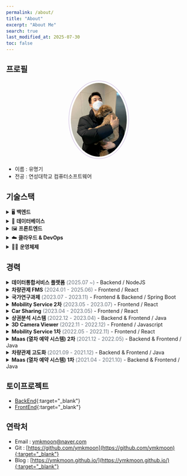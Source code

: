 ```yaml
---
permalink: /about/
title: "About"
excerpt: "About Me"
search: true
last_modified_at: 2025-07-30
toc: false
--- 
```


## 프로필
<center><img src="/assets/image/author/profile_with_dog.jpg" width="30%" height="30%" style="
border: 1px solid #cab6de;
border-radius: 50%;
padding: 5px;
-moz-border-radius: 50%;
-khtml-border-radius: 50%;
-webkit-border-radius: 50%;
"></center>


* 이름 : 유명기
* 전공 : 연성대학교 컴퓨터소프트웨어

## 기술스택

<details>
<summary>🖥️ <strong>백엔드</strong></summary>
<ul>
  <li><strong>Java</strong><br>JPA와 MyBatis를 활용한 RESTful API 개발 경험</li>
  <li><strong>Node.js</strong><br>Express 기반의 서버 구축 및 GraphQL API 개발</li>
</ul>
</details>

<details>
<summary>🧱 <strong>데이터베이스</strong></summary>
<ul>
  <li><strong>PostgreSQL</strong>, <strong>MySQL</strong><br>복잡한 쿼리 작성 및 성능 튜닝 경험 보유</li>
</ul>
</details>

<details>
<summary>🖼️ <strong>프론트엔드</strong></summary>
<ul>
  <li><strong>React</strong><br>상태 관리 및 컴포넌트 기반 UI 개발</li>
</ul>
</details>

<details>
<summary>☁️ <strong>클라우드 & DevOps</strong></summary>
<ul>
  <li><strong>AWS</strong><br>EC2, S3, CodeDeploy를 활용한 인프라 구성 및 자동 배포</li>
  <li><strong>Docker</strong><br>개발 환경 컨테이너화 및 배포 자동화 경험</li>
  <li><strong>Jenkins</strong><br>CI/CD 파이프라인 구축 및 운영</li>
  <li><strong>Nginx</strong><br>정적 파일 서빙 및 리버스 프록시 설정 경험</li>
</ul>
</details>

<details>
<summary>🧑‍💻 <strong>운영체제</strong></summary>
<ul>
  <li><strong>Linux</strong><br>CentOS, Rocky Linux, Ubuntu 환경에서의 서버 운영 및 쉘 스크립트 작성 경험</li>
</ul>
</details>


## 경력

<details>
<summary><strong>데이터통합서비스 플랫폼</strong> <span style="color:#6a737d;">(2025.07 ~)</span> - Backend / NodeJS</summary>

<!-- -->

|구분|내용|
|------|---|
|📅 프로젝트 설명|각 업무에 대한 결과 입력 및 업무 싸이클을 통한 자동 생성|
|🎯 담당분야|Backend, 인프라 관리, DB 구성|
|🛠️ 사용기술|`NodeJS`, `GraphQL`, `Docker`, `Nginx`|
|📝 업무내용|CRUD API 개발, 스케줄러 개발, 초기스크립트 정리, 도커를 이용한 이미지 생성과 컨테이너 실행 |

<!-- -->

</details>


<details>
<summary><strong>차량관제 FMS</strong> <span style="color:#6a737d;">(2024.01 - 2025.06)</span> - Frontend / React</summary>

<!-- -->

|구분|내용|
|------|---|
|📅 프로젝트 설명|차량 단말(IoT) 데이터를 이용해 차량 관제와 관리를 제공하는 서비스|
|🎯 담당분야|Frontend, 담당 AWS 인프라 관리|
|🛠️ 사용기술|`React`, `Nginx`, `AWS (S3, Codedeploy, EC2)`|
|📝 업무내용|고객용 APP, 관리자용 WEB 신규 개발 및 Github Action과 AWS를 이용한 CICD 구축|

<!-- -->

</details>


<details>
<summary><strong>국가연구과제</strong> <span style="color:#6a737d;">(2023.07 - 2023.11)</span> - Frontend & Backend / Spring Boot</summary>

<!-- -->

|구분|내용|
|------|---|
|📅 프로젝트 설명|실내 측위 데이터를 이용해 원하는 위치의 예상 값을 계산(보간 처리)하여 제공하는 서비스|
|🎯 담당분야|Frontend, Backend|
|🛠️ 사용기술|`Spring Boot`, `Java`, `React`, `Typescript`, `MongoDB`, `JPA`, `Querydsl`|
|📝 업무내용|실내 측위 데이터 시각화 및 정제, 좌표계 변환과 IDW 보간법을 이용한 데이터 제공|

<!-- -->

</details>


<details>
<summary><strong>Mobility Service 2차</strong> <span style="color:#6a737d;">(2023.05 - 2023.07)</span> - Frontend / React</summary>

<!-- -->

|구분|내용|
|------|---|
|📅 프로젝트 설명|렌터카 APP의 관리와 운영을 제공하는 관리자 웹 서비스|
|🎯 담당분야|Frontend|
|🛠️ 사용기술|`React`, `Typescript`, `Apollo`, `GraphQL`, `Kakao Map`|
|📝 업무내용|고객의 추가 요구사항에 대해 수정 및 추가 개발(단말기관련)|

<!-- -->

</details>


<details>
<summary><strong>Car Sharing</strong> <span style="color:#6a737d;">(2023.04 - 2023.05)</span> - Frontend / React</summary>

<!-- -->

|구분|내용|
|------|---|
|📅 프로젝트 설명|내부 인력을 위한 렌터카 예약 서비스   |
|🎯 담당분야|Frontend|
|🛠️ 사용기술|`React`, `Typescript`, `GraphQL`, `Naver Map`|
|📝 업무내용|로그인, 회원가입, 차량 예약, 예약 히스토리, 마이페이지 등 개발|

<!-- -->

</details>


<details>
<summary><strong>상권분석 시스템</strong> <span style="color:#6a737d;">(2022.12 - 2023.04)</span> - Backend & Frontend / Java</summary>

<!-- -->

|구분|내용|
|------|---|
|🎯 담당분야|Backend, Frontend|
|🛠️ 사용기술|`Java`, 전자정부 프레임워크, `jQuery`, `Javascript`|
|📝 업무내용|기존 환경 분석하여 로컬 환경 빌드 및 실행과 운영 환경 배포까지의 흐름 문서화|

<!-- -->

</details>


<details>
<summary><strong>3D Camera Viewer</strong> <span style="color:#6a737d;">(2022.11 - 2022.12)</span> - Frontend / Javascript</summary>

<!-- -->

|구분|내용|
|------|---|
|📅 프로젝트 설명|실내 이미지를 이용한 파노라마 뷰 제공 및 이미지 거리·너비 계산 서비스|
|🎯 담당분야|Frontend|
|🛠️ 사용기술|`pannellum`, `Javascript`, HTML5-Canvas|
|📝 업무내용|실내 이미지 시각화 및 이미지 내 거리 측정 웹 페이지 개발|

<!-- -->

</details>


<details>
<summary><strong>Mobility Service 1차</strong> <span style="color:#6a737d;">(2022.05 - 2022.11)</span> - Frontend / React</summary>

<!-- -->

|구분|내용|
|------|---|
|📅 프로젝트 설명|렌터카 APP의 관리와 운영을 제공하는 관리자 웹 서비스|
|🎯 담당분야|Frontend|
|🛠️ 사용기술|`React`, `Typescript`, `Apollo`, `GraphQL`, `Kakao Map`|
|📝 업무내용|렌터카 스케줄표 생성과 차량 예약 및 배차 화면 개발|

<!-- -->

</details>


<details>
<summary><strong>Maas (열차 예약 시스템) 2차</strong> <span style="color:#6a737d;">(2021.12 - 2022.05)</span> - Backend & Frontend / Java</summary>

<!-- -->

|구분|내용|
|------|---|
|📅 프로젝트 설명|일본 내 열차 예약 서비스|
|🎯 담당분야|Backend, Frontend|
|🛠️ 사용기술|`Java`, `JSP`, `Spring Boot`, AWS Cognito|
|📝 업무내용|AWS Cognito 기반 유저 관리, 특급 열차 티켓 변경 및 환불 개발|

<!-- -->

</details>


<details>
<summary><strong>차량관제 고도화</strong> <span style="color:#6a737d;">(2021.09 - 2021.12)</span> - Backend & Frontend / Java</summary>

<!-- -->

|구분|내용|
|------|---|
|🎯 담당분야|Backend, Frontend|
|🛠️ 사용기술|`Java`, `JSP`, Spring Framework, Geosoft Map, Olleh Map, Javascript|
|📝 업무내용|차량 관제 시스템 고도화(지도 변경), 데이터 시각화 및 지도 기반 Polyline, Polygon 기능 추가|

<!-- -->

</details>


<details>
<summary><strong>Maas (열차 예약 시스템) 1차</strong> <span style="color:#6a737d;">(2021.04 - 2021.10)</span> - Backend & Frontend / Java</summary>

<!-- -->

|구분|내용|
|------|---|
|📅 프로젝트 설명|일본 내 열차 예약 서비스|
|🎯 담당분야|Backend, Frontend|
|🛠️ 사용기술|`Java`, `JSP`, `Spring Boot`, AWS Cognito, Javascript|
|📝 업무내용|AWS Cognito 기반 유저 관리, 열차 티켓 예약, 구매, 마이페이지 개발|

<!-- -->

</details>




## 토이프로젝트
 * [BackEnd](https://github.com/ymkmoon/toyseven){:target="_blank"}
 * [FrontEnd](https://github.com/ymkmoon/toyseven-react){:target="_blank"}

## 연락처
 * Email : [ymkmoon@naver.com](mailto:ymkmoon@naver.com)
 * Git : [https://github.com/ymkmoon](https://github.com/ymkmoon){:target="_blank"}
 * Blog : [https://ymkmoon.github.io/](https://ymkmoon.github.io/){:target="_blank"}
